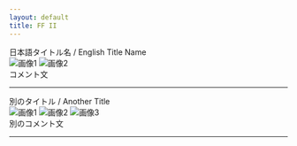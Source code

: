 ```yaml
---
layout: default
title: FF II
---
```


<div class="section-block">
  <div class="section-title">日本語タイトル名 / English Title Name</div>
  <div class="section-images">
    <img src="/ffmtg/assets/sample1.jpg" alt="画像1">
    <img src="/ffmtg/assets/sample2.jpg" alt="画像2">
  </div>
  <div class="section-comment">コメント文</div>
  <hr>
</div>

<div class="section-block">
  <div class="section-title">別のタイトル / Another Title</div>
  <div class="section-images">
    <img src="/ffmtg/assets/sample3.jpg" alt="画像1">
    <img src="/ffmtg/assets/sample4.jpg" alt="画像2">
    <img src="/ffmtg/assets/sample5.jpg" alt="画像3">
  </div>
  <div class="section-comment">別のコメント文</div>
  <hr>
</div>

<!-- 上記ブロックを繰り返し追加していくことで、10～100回の繰り返しが可能です -->